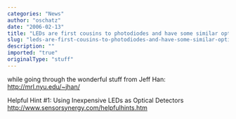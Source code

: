 ```yaml
---
categories: "News"
author: "oschatz"
date: "2006-02-13"
title: "LEDs are first cousins to photodiodes and have some similar optical and electric"
slug: "leds-are-first-cousins-to-photodiodes-and-have-some-similar-optical-and-electric"
description: ""
imported: "true"
originalType: "stuff"
---
```



while going through the wonderful stuff from Jeff Han:
<http://mrl.nyu.edu/~jhan/>

Helpful Hint #1: Using Inexpensive LEDs as Optical Detectors
<http://www.sensorsynergy.com/helpfulhints.htm>